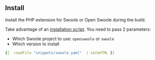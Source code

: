 ## Install

Install the PHP extension for Swoole or Open Swoole during the build.

Take advantage of an [installation script](https://raw.githubusercontent.com/platformsh/snippets/main/src/install_swoole.sh).
You need to pass 2 parameters:

* Which Swoole project to use: `openswoole` or `swoole`
* Which version to install

```yaml {configFile="app"}
{{  readFile "snippets/swoole.yaml"  | safeHTML }}
```
